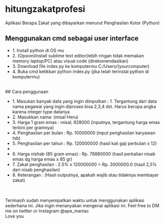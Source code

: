 # hitungzakatprofesi
Aplikasi Berapa Zakat yang dibayarkan menurut Penghasilan Kotor (Python)
<br />
## Menggunakan cmd sebagai user interface
<ul>
<li>1. Install python di OS mu</li>
<li>2. (Opsion)Install sublime text editor(lebih ringan tidak memakan memory laptop/PC) atau visual code (direkomendasikan)</li>
<li>3. Download file index.py ke komputermu C:/Users/(yourcomputer)</li>
<li>4. Buka cmd ketikkan python index.py (jika telah terinstal python di komputermu) </li>
</ul>
<br>
## Cara penggunaan
<ul>
  <li>1. Masukan banyak data yang ingin diinputkan : 1. Tergantung dari data nama pegawai yang ingin diproses bisa 2,3,4 dst. Harus berupa angka karena integer type datanya</li>
  <li>2. Masukkan nama: (misal Heru)</li>
  <li>3. Harga 1 gram emas            : misal; 928000 (inputnya, tergantung harga emas terkini per gramnya)</li>
  <li>4. Penghasilan per bulan        : Rp. 10000000 (input penghasilan karyawan tsb)</li>
  <li>5. Penghasilan per tahun        : Rp. 120000000 (hasil kali gaji perbulan x 12)<li>
  <li>6. Harga nishab (85 gram emas)  : Rp. 78880000 (hasil perkalian nisab emas dg harga emas x 85 gr)</li>
  <li>7. Zakat penghasilan            : 2.5% x 120000000 = Rp. 3000000.0 (hasil 2,5% dari nisab penghasilan)</li>
  <li>8. Keterangan                   : (Hasil outputnya, apakah wajib atau tidaknya membayar zakat)</li>
</ul>
<br>
<br>
Terimasih sudah menyempatkan waktu untuk menggunakan aplikasi sederhana ini. Jika ingin menanyakan mengenai aplikasi ini. Feel free to DM me on twitter or Instagram @ape_maniac
<br> Love you
